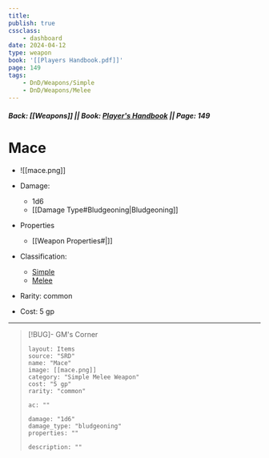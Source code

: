 ```yaml
---
title:
publish: true
cssclass:
    - dashboard
date: 2024-04-12
type: weapon
book: '[[Players Handbook.pdf]]'
page: 149
tags:
    - DnD/Weapons/Simple
    - DnD/Weapons/Melee
---
```


##### Back: [[Weapons]] || Book: [Player's Handbook](https://drive.google.com/drive/folders/1O5bhpYizcIT5xxAoLOuzCRht_PVS7VSG?usp=sharing) || Page: 149

# Mace

- ![[mace.png]]
- Damage:
    - 1d6
	- [[Damage Type#Bludgeoning|Bludgeoning]]
- Properties
    - [[Weapon Properties#|]]

- Classification:
    - [Simple](https://benl0.github.io/The-Editors-Dungeon/tags/DnD/Weapons/Simple)
    - [Melee](https://benl0.github.io/The-Editors-Dungeon/tags/DnD/Weapons/Melee)
- Rarity: common
- Cost: 5 gp

> 

---

> [!BUG]- GM's Corner
>
> ```statblock
> layout: Items
> source: "SRD"
> name: "Mace"
> image: [[mace.png]]
> category: "Simple Melee Weapon"
> cost: "5 gp"
> rarity: "common"
>
> ac: ""
>
> damage: "1d6"
> damage_type: "bludgeoning"
> properties: ""
>
> description: ""
> ```
